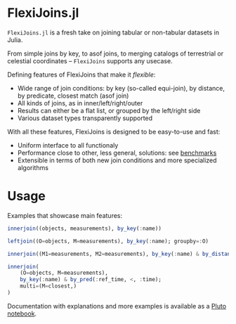 # FlexiJoins.jl

`FlexiJoins.jl` is a fresh take on joining tabular or non-tabular datasets in Julia.

From simple joins by key, to asof joins, to merging catalogs of terrestrial or celestial coordinates – `FlexiJoins` supports any usecase.

Defining features of FlexiJoins that make it _flexible_:

- Wide range of join conditions: by key (so-called equi-join), by distance, by predicate, closest match (asof join)
- All kinds of joins, as in inner/left/right/outer
- Results can either be a flat list, or grouped by the left/right side
- Various dataset types transparently supported

With all these features, FlexiJoins is designed to be easy-to-use and fast:

- Uniform interface to all functionaly
- Performance close to other, less general, solutions: see [benchmarks](https://aplavin.github.io/FlexiJoins.jl/test/benchmarks.html)
- Extensible in terms of both new join conditions and more specialized algorithms

# Usage

Examples that showcase main features:

```julia
innerjoin((objects, measurements), by_key(:name))

leftjoin((O=objects, M=measurements), by_key(:name); groupby=:O)

innerjoin((M1=measurements, M2=measurements), by_key(:name) & by_distance(:time, Euclidean(), <=(3)))

innerjoin(
	(O=objects, M=measurements),
	by_key(:name) & by_pred(:ref_time, <, :time);
	multi=(M=closest,)
)
```

Documentation with explanations and more examples is available as a [Pluto notebook](https://aplavin.github.io/FlexiJoins.jl/test/examples.html).
